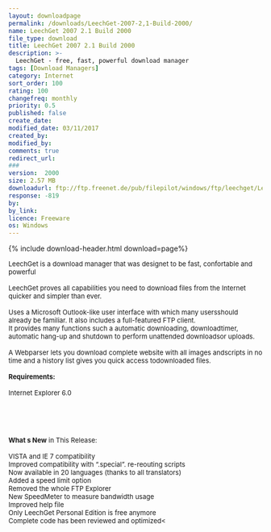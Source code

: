 ```yaml
---
layout: downloadpage
permalink: /downloads/LeechGet-2007-2,1-Build-2000/
name: LeechGet 2007 2.1 Build 2000
file_type: download
title: LeechGet 2007 2.1 Build 2000
description: >-
  LeechGet - free, fast, powerful download manager
tags: [Download Managers]
category: Internet
sort_order: 100
rating: 100
changefreq: monthly
priority: 0.5
published: false
create_date: 
modified_date: 03/11/2017
created_by: 
modified_by: 
comments: true
redirect_url: 
### 
version:  2000
size: 2.57 MB
downloadurl: ftp://ftp.freenet.de/pub/filepilot/windows/ftp/leechget/LeechGet2.1.exe
response: -819
by: 
by_link: 
licence: Freeware
os: Windows
---
```


{% include download-header.html download=page%}

<p style="fix-download-text !important">
<p><font size="2">LeechGet is a download manager that was designet to be fast, confortable and powerful<br />
<br />
LeechGet proves all capabilities you need to download files from the Internet quicker and simpler than ever.<br />
<br />
Uses a Microsoft Outlook-like user interface with which many usersshould already be familiar. It also includes a full-featured FTP client.<br />
It provides many functions such a automatic downloading, downloadtimer, automatic hang-up and shutdown to perform unattended downloadsor uploads. <br />
<br />
A Webparser lets you download complete website with all images andscripts in no time and a history list gives you quick access todownloaded files.<br />
<br />
<span><strong>Requirements:</strong></span><br />
<br />
Internet Explorer 6.0</font></p>
<!-- google_ad_section_end -->
<p><font size="2">&#160;</font></p>
<div class="celltext_big"><br />
<br />
<font size="2"><strong>What s New</strong> in This Release:<br />
<br />
VISTA and IE 7 compatibility<br />
Improved compatibility with “.special”. re-reouting scripts<br />
Now available in 20 languages (thanks to all translators)<br />
Added a speed limit option<br />
Removed the whole FTP Explorer<br />
New SpeedMeter to measure bandwidth usage<br />
Improved help file<br />
Only LeechGet Personal Edition is free anymore<br />
Complete code has been reviewed and optimized&lt;</font></div></p>

